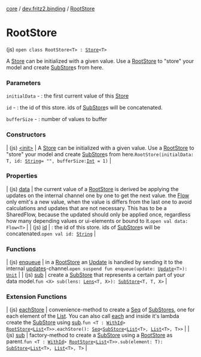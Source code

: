 [core](../../index.md) / [dev.fritz2.binding](../index.md) / [RootStore](./index.md)

# RootStore

(js) `open class RootStore<T> : `[`Store`](../-store/index.md)`<T>`

A [Store](../-store/index.md) can be initialized with a given value. Use a [RootStore](./index.md) to "store" your model and create [SubStore](../-sub-store/index.md)s from here.

### Parameters

`initialData` - : the first current value of this [Store](../-store/index.md)

`id` - : the id of this store. ids of [SubStore](../-sub-store/index.md)s will be concatenated.

`bufferSize` - : number of values to buffer

### Constructors

| (js) [&lt;init&gt;](-init-.md) | A [Store](../-store/index.md) can be initialized with a given value. Use a [RootStore](./index.md) to "store" your model and create [SubStore](../-sub-store/index.md)s from here.`RootStore(initialData: T, id: `[`String`](https://kotlinlang.org/api/latest/jvm/stdlib/kotlin/-string/index.html)` = "", bufferSize: `[`Int`](https://kotlinlang.org/api/latest/jvm/stdlib/kotlin/-int/index.html)` = 1)` |

### Properties

| (js) [data](data.md) | the current value of a [RootStore](./index.md) is derived be applying the updates on the internal channel one by one to get the next value. the [Flow](#) only emit's a new value, when the value is differs from the last one to avoid calculations and updates that are not necessary. This has to be a SharedFlow, because the updated should only be applied once, regardless how many depending values or ui-elements or bound to it.`open val data: Flow<T>` |
| (js) [id](id.md) | : the id of this store. ids of [SubStore](../-sub-store/index.md)s will be concatenated.`open val id: `[`String`](https://kotlinlang.org/api/latest/jvm/stdlib/kotlin/-string/index.html) |

### Functions

| (js) [enqueue](enqueue.md) | in a [RootStore](./index.md) an [Update](../-update.md) is handled by sending it to the internal [updates](#)-channel.`open suspend fun enqueue(update: `[`Update`](../-update.md)`<T>): `[`Unit`](https://kotlinlang.org/api/latest/jvm/stdlib/kotlin/-unit/index.html) |
| (js) [sub](sub.md) | create a [SubStore](../-sub-store/index.md) that represents a certain part of your data model.`fun <X> sub(lens: `[`Lens`](../../dev.fritz2.lenses/-lens/index.md)`<T, X>): `[`SubStore`](../-sub-store/index.md)`<T, T, X>` |

### Extension Functions

| (js) [eachStore](../each-store.md) | convenience-method to create a [Seq](../-seq/index.md) of [SubStores](#), one for each element of the [List](https://kotlinlang.org/api/latest/jvm/stdlib/kotlin.collections/-list/index.html). You can also call [each](../kotlinx.coroutines.flow.-flow/each.md) and inside it's lambda create the [SubStore](../-sub-store/index.md) using [sub](../sub.md).`fun <T : `[`WithId`](../../dev.fritz2.lenses/-with-id/index.md)`> `[`RootStore`](./index.md)`<`[`List`](https://kotlinlang.org/api/latest/jvm/stdlib/kotlin.collections/-list/index.html)`<T>>.eachStore(): `[`Seq`](../-seq/index.md)`<`[`SubStore`](../-sub-store/index.md)`<`[`List`](https://kotlinlang.org/api/latest/jvm/stdlib/kotlin.collections/-list/index.html)`<T>, `[`List`](https://kotlinlang.org/api/latest/jvm/stdlib/kotlin.collections/-list/index.html)`<T>, T>>` |
| (js) [sub](../sub.md) | factory-method to create a [SubStore](../-sub-store/index.md) using a [RootStore](./index.md) as parent.`fun <T : `[`WithId`](../../dev.fritz2.lenses/-with-id/index.md)`> `[`RootStore`](./index.md)`<`[`List`](https://kotlinlang.org/api/latest/jvm/stdlib/kotlin.collections/-list/index.html)`<T>>.sub(element: T): `[`SubStore`](../-sub-store/index.md)`<`[`List`](https://kotlinlang.org/api/latest/jvm/stdlib/kotlin.collections/-list/index.html)`<T>, `[`List`](https://kotlinlang.org/api/latest/jvm/stdlib/kotlin.collections/-list/index.html)`<T>, T>` |

